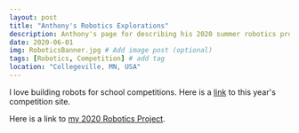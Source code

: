 ```yaml
---
layout: post
title: "Anthony's Robotics Explorations"
description: Anthony's page for describing his 2020 summer robotics projects.
date: 2020-06-01
img: RoboticsBanner.jpg # Add image post (optional)
tags: [Robotics, Competition] # add tag
location: "Collegeville, MN, USA"
---
```


I love building robots for school competitions.  Here is a [link](https://www.visitstcloud.com/2020-mn-state-vex-robotics-competition/) to this year's competition site.

Here is a link to [my 2020 Robotics Project](files/Robotics/Robotics-Project.md).
